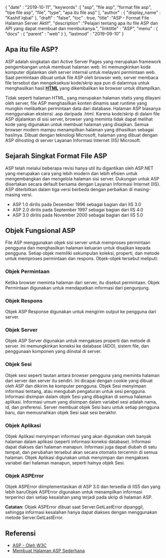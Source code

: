 {
  "date" : "2019-10-11",
  "keywords" :[ "asp", "file asp", "format file asp", "tipe file asp", "file", "type", "apa itu file asp" ],
  "author" : {
    "display_name" : "Kashif Iqbal"
},
  "draft" : "false",
  "toc" : true,
  "title" :"ASP - Format File Halaman Server Aktif",
  "description" :"Pelajari tentang apa itu file ASP dan API yang dapat membuat dan membukanya.",
  "linktitle" : "ASP",
  "menu" : {
    "docs" : {
      "parent" : "web"
}
},
  "lastmod" : "2019-09-10"
}

## Apa itu file ASP?

ASP adalah singkatan dari Active Server Pages yang merupakan framework pengembangan untuk membuat halaman web. Ini memungkinkan kode komputer dijalankan oleh server internal untuk melayani permintaan web. Saat permintaan dibuat untuk file ASP oleh browser web, server membaca file tersebut dan mengeksekusi kode/skrip apa pun di dalamnya untuk menghasilkan hasil **[HTML](/id/web/html/)** yang dikembalikan ke browser untuk ditampilkan.

Tidak seperti halaman HTML, yang merupakan halaman statis yang dilayani oleh server, file ASP menghasilkan konten dinamis saat runtime yang mungkin melibatkan permintaan data dari database. Halaman ASP biasanya menggunakan ekstensi .asp daripada .html. Karena kode/skrip di dalam file ASP dijalankan di sisi server, browser yang meminta tidak dapat melihat kode yang digunakan untuk membuat halaman yang disajikan. Semua browser modern mampu menampilkan halaman yang dihasilkan sebagai hasilnya. Dibuat dengan teknologi Microsoft, halaman yang dibuat dengan ASP dihosting di server Layanan Informasi Internet (IIS) Microsoft.

## Sejarah Singkat Format File ASP
ASP telah melalui beberapa revisi hanya util itu digantikan oleh ASP.NET yang merupakan cara yang lebih modern dan lebih efisien untuk mengembangkan dan mengelola halaman sisi server. Dukungan untuk ASP disertakan secara default bersama dengan Layanan Informasi Internet (IIS). ASP diterbitkan dalam tiga versi berbeda dengan perbaikan di masing-masing versi.

* ASP 1.0 dirilis pada Desember 1996 sebagai bagian dari IIS 3.0
* ASP 2.0 dirilis pada September 1997 sebagai bagian dari IIS 4.0
* ASP 3.0 dirilis pada November 2000 sebagai bagian dari IIS 5.0

## Objek Fungsional ASP

File ASP menggunakan objek sisi server untuk memproses permintaan pengguna dan menghasilkan halaman keluaran untuk disajikan kepada pengguna. Setiap objek memiliki sekumpulan koleksi, properti, dan metode untuk memproses permintaan dan respons. Objek-objek tersebut meliputi:

### Objek Permintaan

Ketika browser meminta halaman dari server, itu disebut permintaan. Objek Permintaan digunakan untuk mendapatkan informasi dari pengunjung.

### Objek Respons

Objek ASP Response digunakan untuk mengirim output ke pengguna dari server.

### Objek Server

Objek ASP Server digunakan untuk mengakses properti dan metode di server. Ini memungkinkan koneksi ke database (ADO), sistem file, dan penggunaan komponen yang diinstal di server.

### Objek Sesi

Objek sesi seperti tautan antara browser pengguna yang meminta halaman dari server dan server itu sendiri. Ini dicapai dengan cookie yang dibuat oleh ASP dan dikirim ke komputer pengguna. Objek Sesi menyimpan informasi tentang, atau mengubah pengaturan untuk sesi pengguna. Informasi disimpan dalam objek Sesi yang dibagikan di semua halaman aplikasi. Informasi umum yang disimpan dalam variabel sesi adalah nama, id, dan preferensi. Server membuat objek Sesi baru untuk setiap pengguna baru, dan memusnahkan objek Sesi saat sesi berakhir.

### Objek Aplikasi

Objek Aplikasi menyimpan informasi yang akan digunakan oleh banyak halaman dalam aplikasi (seperti informasi koneksi database). Informasi dapat diakses dari halaman manapun. Informasi juga dapat diubah di satu tempat, dan perubahan tersebut akan secara otomatis tercermin di semua halaman. Objek Aplikasi digunakan untuk menyimpan dan mengakses variabel dari halaman manapun, seperti halnya objek Sesi.

### Objek ASPError

Objek ASPError diimplementasikan di ASP 3.0 dan tersedia di IIS5 dan yang lebih baruObjek ASPError digunakan untuk menampilkan informasi terperinci dari setiap kesalahan yang terjadi pada skrip di halaman ASP.

**Catatan:** Objek ASPError dibuat saat Server.GetLastError dipanggil, sehingga informasi kesalahan hanya dapat diakses dengan menggunakan metode Server.GetLastError.

## Referensi

* [ASP - Oleh W3C](https://www.w3schools.com/asp/default.asp)
* [Membuat Halaman ASP Sederhana](https://learn.microsoft.com/en-us/previous-versions/iis/6.0-sdk/ms524741(v=vs.90))


